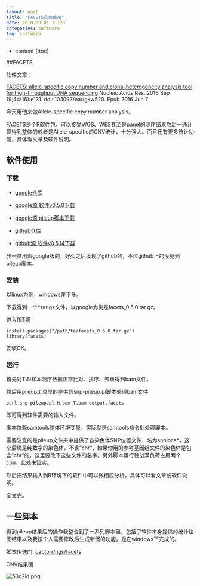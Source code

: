 ```yaml
---
layout: post
title: "FACETS安装使用"
date: 2018.08.01 11:28
categories: software
tag: software
---
```

* content
{:toc}


##FACETS

软件文章：

[FACETS: allele-specific copy number and clonal heterogeneity analysis tool for high-throughput DNA sequencing](https://www.ncbi.nlm.nih.gov/pubmed/27270079) Nucleic Acids Res. 2016 Sep 19;44(16):e131. doi: 10.1093/nar/gkw520. Epub 2016 Jun 7

今天用他来做Allele-specific copy number analysis。

FACETS是个R软件包，可以接受WGS、WES甚至是panel的测序结果然后一通计算得到整体的或者是Allele-specific的CNV统计，十分强大。而且还有更多统计功能，具体看文章及软件说明。


## 软件使用

### 下载

* [google仓库](https://sites.google.com/site/mskfacets/)

* [google源 软件v0.5.0下载](https://sites.google.com/site/mskfacets/home/facets_0.5.0.tar.gz)

* [google源 pileup脚本下载](https://sites.google.com/site/mskfacets/home/snp-pileup.tgz?attredirects=0&d=1)

* [github仓库](https://github.com/mskcc/facets)

* [github源 软件v0.5.14下载](https://github.com/mskcc/facets/archive/v0.5.14.tar.gz)



我一直用着google版的，好久之后发现了github的，不过github上的没见到pileup脚本。

### 安装

以linux为例，windows差不多。

下载得到一个*.tar.gz文件，以google为例是facets_0.5.0.tar.gz。

进入R环境

	install.packages("/path/to/facets_0.5.0.tar.gz")
	library(facets)

安装OK。


### 运行

首先对T\N样本测序数据正常比对、排序、去重得到bam文件。

然后用pileup工具里的提供的snp-pileup.pl脚本处理bam文件

	perl snp-pileup.pl N.bam T.bam output.facets

即可得到软件需要的输入文件。

脚本依赖samtools整体环境变量，实际就是samtools命令批处理脚本。

需要注意的是pileup文件夹中提供了各染色体SNP位置文件，名为snplocs\*，这个后缀是纯数字的染色体，不含“chr”，如果你用的参考基因组文件的染色体是包含“chr”的，这里要改下这些文件的名字。另外脚本运行貌似满负荷占用两个cpu，此处未证实。

然后把结果输入到R环境下的软件中可以做相应分析，具体可以看文章或软件说明。

全文完。


## 一些脚本

得到pileup结果后的操作我整合到了一系列脚本里，包括了软件本身提供的统计绘图结果以及我按个人需要修改后生成新图的功能。是在windows下完成的。

脚本传送门: [captorr/ngs/facets](https://github.com/captorr/ngs/tree/master/facets)

CNV结果图

![53o2id.png](https://s1.ax2x.com/2018/08/01/53o2id.png)

